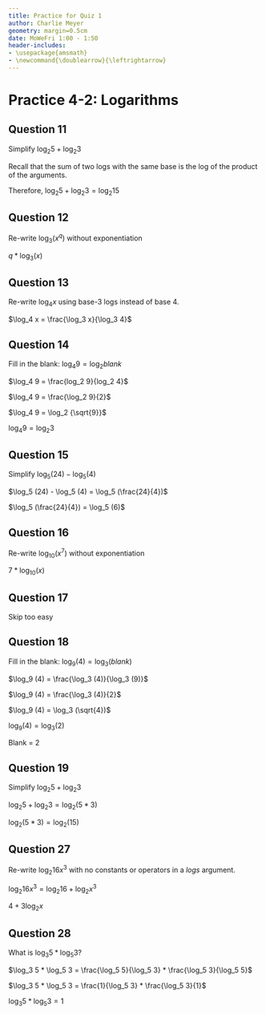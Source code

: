 ```yaml
---
title: Practice for Quiz 1
author: Charlie Meyer
geometry: margin=0.5cm
date: MoWeFri 1:00 - 1:50
header-includes:
- \usepackage{amsmath}
- \newcommand{\doublearrow}{\leftrightarrow}
---
```


# Practice 4-2: Logarithms

## Question 11

Simplify $\log_2 5 + \log_2 3$

Recall that the sum of two logs with the same base is the log of the product of the arguments.

Therefore, $\log_2 5 + \log_2 3 = \log_2 15$

## Question 12

Re-write $\log_3 (x^q)$ without exponentiation

$q * \log_3 (x)$

## Question 13

Re-write $\log_4 x$ using base-3 logs instead of base 4.

$\log_4 x = \frac{\log_3 x}{\log_3 4}$

## Question 14

Fill in the blank: $\log_4 9 = \log_2 blank$

$\log_4 9 = \frac{log_2 9}{log_2 4}$

$\log_4 9 = \frac{\log_2 9}{2}$

$\log_4 9 = \log_2 {\sqrt{9}}$

$\log_4 9 = \log_2 3$

## Question 15

Simplify $\log_5 (24) - \log_5 (4)$

$\log_5 (24) - \log_5 (4) = \log_5 (\frac{24}{4})$

$\log_5 (\frac{24}{4}) = \log_5 (6)$

## Question 16

Re-write $\log_{10} (x^7)$ without exponentiation

$7 * \log_{10} (x)$

## Question 17

Skip too easy

## Question 18

Fill in the blank: $\log_9 (4) = \log_3 (blank)$

$\log_9 (4) = \frac{\log_3 (4)}{\log_3 (9)}$

$\log_9 (4) = \frac{\log_3 (4)}{2}$

$\log_9 (4) = \log_3 (\sqrt{4})$

$\log_9 (4) = \log_3 (2)$

Blank = 2

## Question 19

Simplify $\log_2 5 + \log_2 3$

$\log_2 5 + \log_2 3 = \log_2 (5 * 3)$

$\log_2 (5 * 3) = \log_2 (15)$

## Question 27

Re-write $\log_2 {16x^3}$ with no constants or operators in a _logs_ argument.

$\log_2 {16x^3} = \log_2 {16} + \log_2 {x^3}$

$4 + 3 \log_2 {x}$

## Question 28

What is $\log_3 5 * \log_5 3$?

$\log_3 5 * \log_5 3 = \frac{\log_5 5}{\log_5 3} * \frac{\log_5 3}{\log_5 5}$

$\log_3 5 * \log_5 3 = \frac{1}{\log_5 3} * \frac{\log_5 3}{1}$

$\log_3 5 * \log_5 3 = 1$









